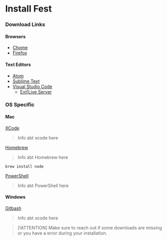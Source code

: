 # Install Fest

### Download Links

#### Browsers
  - [Chome](https://www.google.com/chrome/browser/desktop/)
  - [Firefox](https://www.mozilla.org/en-US/firefox/new/)

#### Text Editors
  - [Atom](https://atom.io/)
  - [Sublime Text](https://www.sublimetext.com/)
  - [Visual Studio Code](https://code.visualstudio.com/)
    - [Ext|Live Server](https://marketplace.visualstudio.com/items?itemName=ritwickdey.LiveServer)

### **OS Specific**

<!-- tabs:start -->

#### **Mac**

[XCode]([Gitbash](https://apps.apple.com/us/app/xcode/id497799835?mt=12))
> Info abt xcode here

[Homebrew](https://brew.sh/)
> Info abt Homebrew here
````Mac Terminal
brew install node
````

[PowerShell](https://github.com/PowerShell/PowerShell/releases/tag/v7.2.1)
> Info abt PowerShell here


#### **Windows**

[Gitbash](https://git-scm.com/downloads)
> Info abt xcode here
<!-- tabs:end -->

> [!ATTENTION]
> Make sure to reach out if some downloads are missing or you have a error during your installation.
